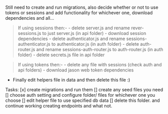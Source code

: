 Still need to create and run migrations, also decide whether or not to use tokens or sessions 
and add functionality for whichever one, download dependencies and all... 

> If using sessions then:-
    - delete server.js and rename rever-sessions.js to just server.js (in api folder)
    - download session dependencies
    - delete authenticator.js and rename sessions-authenticator.js to authenticator.js (in auth folder)
    - delete auth-router.js and rename sessions-auth-router.js to auth-router.js (in auth folder)
    - delete secrets.js file in api folder

> If using tokens then:-
    - delete any file with sessions (check auth and api folders)
    - download jason web token dependencies

* Finally edit helpers file in data and then delete this file :)

Tasks:
[x] create migrations and run them
[] create any seed files you need 
[] choose auth setting and configure folder/ files for whichever one you choose
[] edit helper file to use specified db data
[] delete this folder. and continue working creating endpoints and what not.